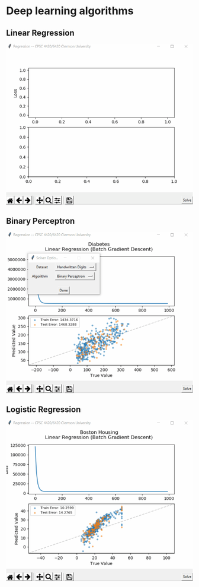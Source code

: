 # Deep learning algorithms

## Linear Regression
![](https://github.com/Praj390/CPSC6420_Artificial_Intelligence/blob/main/Deep%20Learning/linear.gif)

## Binary Perceptron
![](https://github.com/Praj390/CPSC6420_Artificial_Intelligence/blob/main/Deep%20Learning/binary.gif)

## Logistic Regression
![](https://github.com/Praj390/CPSC6420_Artificial_Intelligence/blob/main/Deep%20Learning/batch.gif)